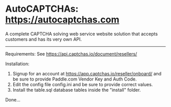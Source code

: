 # AutoCAPTCHAs: https://autocaptchas.com
A complete CAPTCHA solving web service website solution that accepts customers and has its very own API.

-----

Requirements: See https://api.captchas.io/document/resellers/

Installation:

1. Signup for an account at https://app.captchas.io/reseller/onboard/ and be sure to provide Paddle.com Vendor Key and Auth Code.
2. Edit the config file config.ini and be sure to provide correct values.
3. Install the table.sql database tables inside the "install" folder.

Done...

